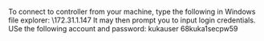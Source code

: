 To connect to controller from your machine, type the following in Windows file explorer:
\\172.31.1.147
It may then prompt you to input login credentials. USe the following account and password:
kukauser
68kuka1secpw59
